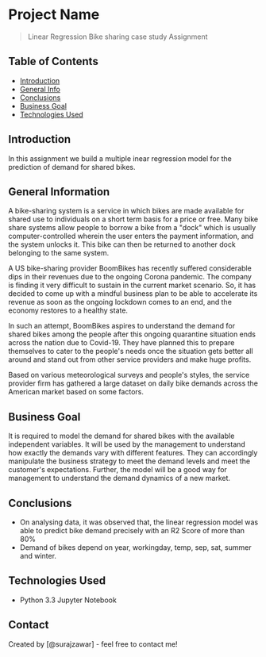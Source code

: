 # Project Name
> Linear Regression Bike sharing case study Assignment


## Table of Contents
* [Introduction](#introduction)
* [General Info](#general-information)
* [Conclusions](#conclusions)
* [Business Goal](#business-goal)
* [Technologies Used](#technologies-used)

<!-- You can include any other section that is pertinent to your problem -->

## Introduction
In this assignment we build a multiple inear regression model for the prediction of demand for shared bikes.

## General Information

A bike-sharing system is a service in which bikes are made available for shared use to individuals on a short term basis for a price or free. Many bike share systems allow people to borrow a bike from a "dock" which is usually computer-controlled wherein the user enters the payment information, and the system unlocks it. This bike can then be returned to another dock belonging to the same system.

A US bike-sharing provider BoomBikes has recently suffered considerable dips in their revenues due to the ongoing Corona pandemic. The company is finding it very difficult to sustain in the current market scenario. So, it has decided to come up with a mindful business plan to be able to accelerate its revenue as soon as the ongoing lockdown comes to an end, and the economy restores to a healthy state.

In such an attempt, BoomBikes aspires to understand the demand for shared bikes among the people after this ongoing quarantine situation ends across the nation due to Covid-19. They have planned this to prepare themselves to cater to the people's needs once the situation gets better all around and stand out from other service providers and make huge profits.

Based on various meteorological surveys and people's styles, the service provider firm has gathered a large dataset on daily bike demands across the American market based on some factors.

## Business Goal

It is required to model the demand for shared bikes with the available independent variables. It will be used by the management to understand how exactly the demands vary with different features. They can accordingly manipulate the business strategy to meet the demand levels and meet the customer's expectations. Further, the model will be a good way for management to understand the demand dynamics of a new market.

<!-- You don't have to answer all the questions - just the ones relevant to your project. -->

## Conclusions
- On analysing data, it was observed that, the linear regression model was able to predict bike demand precisely with an R2 Score of more than 80%
- Demand of bikes depend on year, workingday, temp, sep, sat, summer and winter.


<!-- You don't have to answer all the questions - just the ones relevant to your project. -->


## Technologies Used
- Python 3.3 Jupyter Notebook


<!-- As the libraries versions keep on changing, it is recommended to mention the version of library used in this project -->


## Contact
Created by [@surajzawar] - feel free to contact me!


<!-- Optional -->
<!-- ## License -->
<!-- This project is open source and available under the [... License](). -->

<!-- You don't have to include all sections - just the one's relevant to your project -->

[def]: #acknowledgements